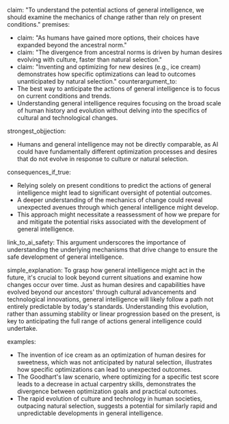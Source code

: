 claim: "To understand the potential actions of general intelligence, we should examine the mechanics of change rather than rely on present conditions."
premises:
  - claim: "As humans have gained more options, their choices have expanded beyond the ancestral norm."
  - claim: "The divergence from ancestral norms is driven by human desires evolving with culture, faster than natural selection."
  - claim: "Inventing and optimizing for new desires (e.g., ice cream) demonstrates how specific optimizations can lead to outcomes unanticipated by natural selection."
counterargument_to:
  - The best way to anticipate the actions of general intelligence is to focus on current conditions and trends.
  - Understanding general intelligence requires focusing on the broad scale of human history and evolution without delving into the specifics of cultural and technological changes.

strongest_objjection:
  - Humans and general intelligence may not be directly comparable, as AI could have fundamentally different optimization processes and desires that do not evolve in response to culture or natural selection.

consequences_if_true:
  - Relying solely on present conditions to predict the actions of general intelligence might lead to significant oversight of potential outcomes.
  - A deeper understanding of the mechanics of change could reveal unexpected avenues through which general intelligence might develop.
  - This approach might necessitate a reassessment of how we prepare for and mitigate the potential risks associated with the development of general intelligence.

link_to_ai_safety: This argument underscores the importance of understanding the underlying mechanisms that drive change to ensure the safe development of general intelligence.

simple_explanation: To grasp how general intelligence might act in the future, it's crucial to look beyond current situations and examine how changes occur over time. Just as human desires and capabilities have evolved beyond our ancestors' through cultural advancements and technological innovations, general intelligence will likely follow a path not entirely predictable by today's standards. Understanding this evolution, rather than assuming stability or linear progression based on the present, is key to anticipating the full range of actions general intelligence could undertake.

examples:
  - The invention of ice cream as an optimization of human desires for sweetness, which was not anticipated by natural selection, illustrates how specific optimizations can lead to unexpected outcomes.
  - The Goodhart's law scenario, where optimizing for a specific test score leads to a decrease in actual carpentry skills, demonstrates the divergence between optimization goals and practical outcomes.
  - The rapid evolution of culture and technology in human societies, outpacing natural selection, suggests a potential for similarly rapid and unpredictable developments in general intelligence.